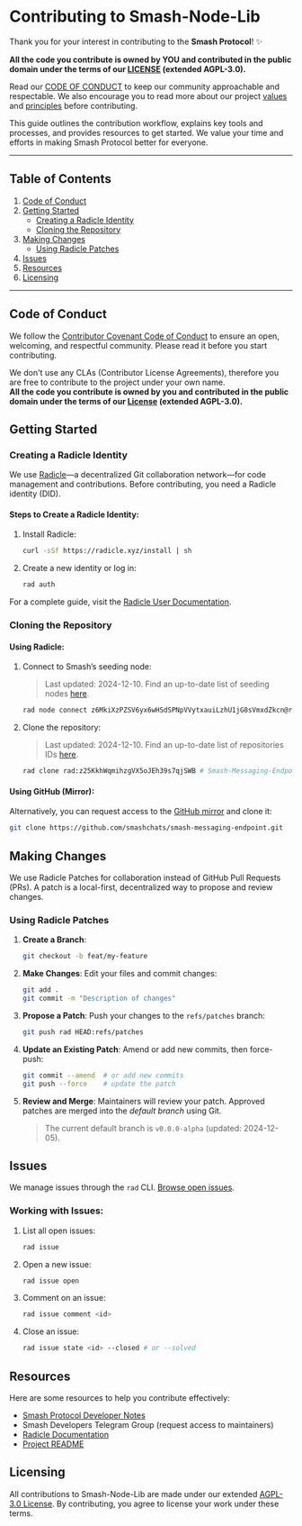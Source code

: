 # Contributing to Smash-Node-Lib

Thank you for your interest in contributing to the **Smash Protocol**! :sparkles:

**All the code you contribute is owned by YOU and contributed in the public domain under the terms of our [LICENSE](../LICENSE) (extended AGPL-3.0).**

Read our [CODE OF CONDUCT](./CODE_OF_CONDUCT.md) to keep our community approachable and respectable.
We also encourage you to read more about our project [values](https://dev.smashchats.com/Smash%20Values) and [principles](https://dev.smashchats.com/Smash%20Principles) before contributing.

This guide outlines the contribution workflow, explains key tools and processes, and provides resources to get started. We value your time and efforts in making Smash Protocol better for everyone.

<!-- TODO: issues from non-radicle contributors -->

---

## **Table of Contents**

1. [Code of Conduct](#code-of-conduct)
2. [Getting Started](#getting-started)
    - [Creating a Radicle Identity](#creating-a-radicle-identity)
    - [Cloning the Repository](#cloning-the-repository)
3. [Making Changes](#making-changes)
    - [Using Radicle Patches](#using-radicle-patches)
4. [Issues](#issues)
5. [Resources](#resources)
6. [Licensing](#licensing)

---

## **Code of Conduct**

We follow the [Contributor Covenant Code of Conduct](./CODE_OF_CONDUCT.md) to ensure an open, welcoming, and respectful community. Please read it before you start contributing.

We don't use any CLAs (Contributor License Agreements), therefore you are free to contribute to the project under your own name. <br>
**All the code you contribute is owned by you and contributed in the public domain under the terms of our [License](../LICENSE) (extended AGPL-3.0).**

## **Getting Started**

### Creating a Radicle Identity

We use [Radicle](https://radicle.xyz/)—a decentralized Git collaboration network—for code management and contributions. Before contributing, you need a Radicle identity (DID).

#### Steps to Create a Radicle Identity:

1. Install Radicle:
    ```bash
    curl -sSf https://radicle.xyz/install | sh
    ```
2. Create a new identity or log in:
    ```bash
    rad auth
    ```

For a complete guide, visit the [Radicle User Documentation](https://radicle.xyz/guides/user).

### Cloning the Repository

#### Using Radicle:

1. Connect to Smash’s seeding node:

    > Last updated: 2024-12-10.
    > Find an up-to-date list of seeding nodes [here](https://dev.smashchats.com/radicle%20seeding%20node).

    ```bash
    rad node connect z6MkiXzPZSV6yx6wHSdSPNpVVytxauiLzhU1jG8sVmxdZkcn@rad-node.smashchats.com:8778
    ```

2. Clone the repository:

    > Last updated: 2024-12-10.
    > Find an up-to-date list of repositories IDs [here](https://dev.smashchats.com/radicle%20repos).

    ```bash
    rad clone rad:z25KkhWqmihzgVX5oJEh39s7qjSWB # Smash-Messaging-Endpoint
    ```

#### Using GitHub (Mirror):

Alternatively, you can request access to the [GitHub mirror](https://github.com/smashchats/smash-messaging-endpoint) and clone it:

```bash
git clone https://github.com/smashchats/smash-messaging-endpoint.git
```

## **Making Changes**

We use Radicle Patches for collaboration instead of GitHub Pull Requests (PRs).
A patch is a local-first, decentralized way to propose and review changes.

### Using Radicle Patches

1. **Create a Branch**:

    ```bash
    git checkout -b feat/my-feature
    ```

2. **Make Changes**:
   Edit your files and commit changes:

    ```bash
    git add .
    git commit -m "Description of changes"
    ```

3. **Propose a Patch**:
   Push your changes to the `refs/patches` branch:

    ```bash
    git push rad HEAD:refs/patches
    ```

4. **Update an Existing Patch**:
   Amend or add new commits, then force-push:

    ```bash
    git commit --amend  # or add new commits
    git push --force    # update the patch
    ```

5. **Review and Merge**:
   Maintainers will review your patch.
   Approved patches are merged into the _default branch_ using Git.

    > The current default branch is `v0.0.0-alpha` (updated: 2024-12-05).

## **Issues**

We manage issues through the `rad` CLI.
[Browse open issues](https://app.radicle.xyz/nodes/seed.radicle.garden/rad:z25KkhWqmihzgVX5oJEh39s7qjSWB/issues).

### Working with Issues:

1. List all open issues:
    ```bash
    rad issue
    ```
2. Open a new issue:
    ```bash
    rad issue open
    ```
3. Comment on an issue:
    ```bash
    rad issue comment <id>
    ```
4. Close an issue:
    ```bash
    rad issue state <id> --closed # or --solved
    ```

## **Resources**

Here are some resources to help you contribute effectively:

- [Smash Protocol Developer Notes](https://dev.smashchats.com/)
- Smash Developers Telegram Group (request access to maintainers)
- [Radicle Documentation](https://radicle.xyz/docs/)
- [Project README](../README.md)

## **Licensing**

All contributions to Smash-Node-Lib are made under our extended [AGPL-3.0 License](../LICENSE). By contributing, you agree to license your work under these terms.
